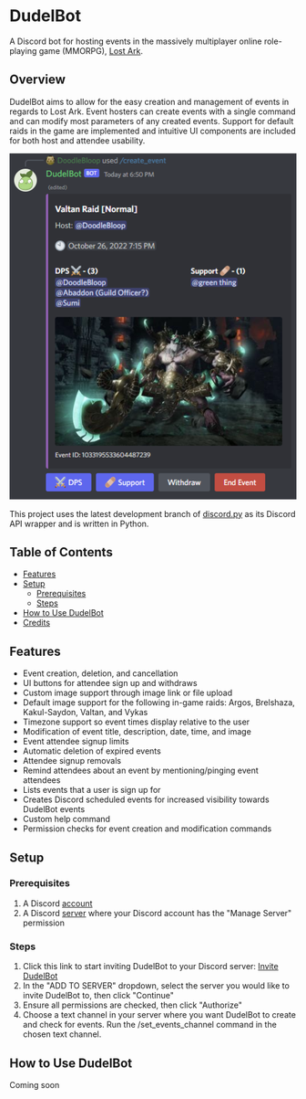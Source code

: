 # DudelBot
A Discord bot for hosting events in the massively multiplayer online role-playing game (MMORPG),
[Lost Ark](https://www.playlostark.com/en-us).

## Overview
DudelBot aims to allow for the easy creation and management of events in regards to Lost Ark. Event hosters
can create events with a single command and can modify most parameters of any created events. Support for 
default raids in the game are implemented and intuitive UI components are included for both host and attendee
usability.

![Preview Image](images/readme_images/Overview.png)

This project uses the latest development branch of [discord.py](https://github.com/Rapptz/discord.py/tree/v2.0.0)
as its Discord API wrapper and is written in Python.

## Table of Contents
* [Features](#features)
* [Setup](#setup)
    * [Prerequisites](#prerequisites)
    * [Steps](#steps)
* [How to Use DudelBot](#how-to-use-dudelbot)
* [Credits](#credits)

## Features
* Event creation, deletion, and cancellation
* UI buttons for attendee sign up and withdraws
* Custom image support through image link or file upload
* Default image support for the following in-game raids: Argos, Brelshaza, Kakul-Saydon, Valtan, and Vykas
* Timezone support so event times display relative to the user
* Modification of event title, description, date, time, and image
* Event attendee signup limits
* Automatic deletion of expired events
* Attendee signup removals
* Remind attendees about an event by mentioning/pinging event attendees
* Lists events that a user is sign up for
* Creates Discord scheduled events for increased visibility towards DudelBot events
* Custom help command
* Permission checks for event creation and modification commands

## Setup
### Prerequisites
1. A Discord [account](https://discord.com/register)
2. A Discord [server](https://support.discord.com/hc/en-us/articles/204849977-How-do-I-create-a-server-) where your Discord account has the "Manage Server" permission

### Steps
1. Click this link to start inviting DudelBot to your Discord server: [Invite DudelBot](https://discord.com/api/oauth2/authorize?client_id=1008997047426363472&permissions=10737544192&scope=bot)
2. In the "ADD TO SERVER" dropdown, select the server you would like to invite DudelBot to, then click "Continue"
3. Ensure all permissions are checked, then click "Authorize"
4. Choose a text channel in your server where you want DudelBot to create and check for events. Run the /set_events_channel command in the chosen text channel.

## How to Use DudelBot
Coming soon
